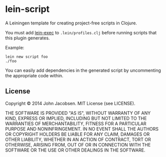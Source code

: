 # lein-script

A Leiningen template for creating project-free scripts in Clojure.

You must add [lein-exec](https://github.com/kumarshantanu/lein-exec) to `.lein/profiles.clj` before running scripts that this plugin generates.

Example:

    lein new script foo
    ./foo

You can easily add dependencies in the generated script by uncommenting the appropriate code within.

## License

Copyright © 2014 John Jacobsen.  MIT License (see LICENSE).

THE SOFTWARE IS PROVIDED "AS IS", WITHOUT WARRANTY OF ANY KIND, EXPRESS OR
IMPLIED, INCLUDING BUT NOT LIMITED TO THE WARRANTIES OF MERCHANTABILITY,
FITNESS FOR A PARTICULAR PURPOSE AND NONINFRINGEMENT. IN NO EVENT SHALL THE
AUTHORS OR COPYRIGHT HOLDERS BE LIABLE FOR ANY CLAIM, DAMAGES OR OTHER
LIABILITY, WHETHER IN AN ACTION OF CONTRACT, TORT OR OTHERWISE, ARISING FROM,
OUT OF OR IN CONNECTION WITH THE SOFTWARE OR THE USE OR OTHER DEALINGS IN
THE SOFTWARE.
